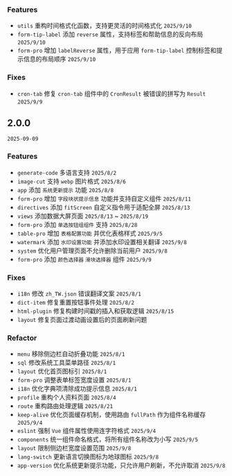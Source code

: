 ### Features
- `utils` 重构时间格式化函数，支持更灵活的时间格式化 `2025/9/10`
- `form-tip-label` 添加 `reverse` 属性，支持标签和帮助信息的反向布局 `2025/9/10`
- `form-pro` 增加 `labelReverse` 属性，用于应用 `form-tip-label` 控制标签和提示信息的布局顺序 `2025/9/10`

### Fixes
- `cron-tab` 修复 `cron-tab` 组件中的 `CronResult` 被错误的拼写为 `Result` `2025/9/9`

## 2.0.0

`2025-09-09`

### Features
- `generate-code` 多语言支持 `2025/8/2`
- `image-cut` 支持 `webp` 图片格式 `2025/8/6`
- `app` 添加 `系统更新提示` 功能 `2025/8/8`
- `form-pro` 增加 `字段块状提示信息` 功能并支持自定义组件 `2025/8/11`
- `directives` 添加 `fitScreen` 自定义指令用于适配全屏 `2025/8/13`
- `views` 添加数据大屏页面 `2025/8/13` ~ `2025/8/19`
- `form-pro` 添加 `单选按钮组组件` 支持 `2025/8/28`
- `table-pro` 增加 `表格配置功能` 并优化表格样式 `2025/9/5`
- `watermark` 添加 `水印设置功能` 并添加水印设置相关翻译 `2025/9/8`
- `system` 优化用户管理页面不允许删除当前用户 `2025/9/8`
- `form-pro` 添加 `颜色选择器` `滑块选择器` 组件 `2025/9/9`

### Fixes
- `i18n` 修改 `zh_TW.json` 错误翻译文案 `2025/8/1`
- `dict-item` 修复重置按钮事件处理 `2025/8/2`
- `html-plugin` 修复构建时间戳的插入和获取逻辑 `2025/8/15`
- `layout` 修复页面过渡动画设置后的页面刷新问题

### Refactor
- `menu` 移除侧边栏自动折叠功能 `2025/8/1`
- `sql` 修改系统工具菜单路径 `2025/8/1`
- `layout` 优化首页图标引 `2025/8/1`
- `form-pro` 调整表单标签宽度设置 `2025/8/1`
- `i18n` 优化字典项清除成功提示信息 `2025/8/1`
- `profile` 重构个人资料页面 `2025/8/4`
- `route` 重构路由处理逻辑 `2025/8/21`
- `keep-alive` 优化页面缓存机制，使用路由 `fullPath` 作为组件名称缓存 `2025/9/4`
- `eslint` 强制 `Vue` 组件属性使用连字符格式 `2025/9/4`
- `components` 统一组件命名格式，将所有组件名称改为小写 `2025/9/5`
- `layout` 限制侧边栏宽度设置范围 `2025/9/8`
- `lang-switch` 更新语言切换图标为地球图标 `2025/9/8`
- `app-version` 优化系统更新提示功能，只允许用户刷新，不允许取消 `2025/9/8`
